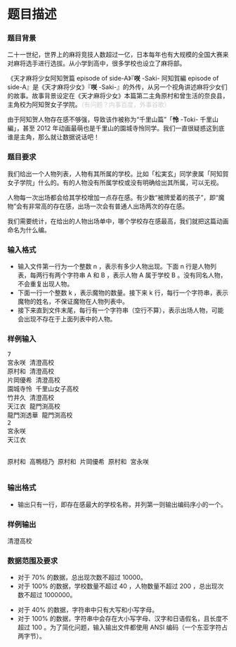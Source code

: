 # 题目描述


<!--题目名称： 天才麻将少女什么编
文件名称： sakinani
题目难度： 2
时间限制： 1 s
空间限制： 256 MiB
测试点数： 10
评测方法： 过滤换行回车
-->
<h3>
题目背景
</h3>
<p>
二十一世纪，世界上的麻将竞技人数超过一亿，日本每年也有大规模的全国大赛来对麻将选手进行选拔。从小学到高中，很多学校也设立了麻将部。
</p>
<p>
《天才麻将少女阿知贺篇 episode of side-A》『<strong>咲</strong> -Saki- 阿知賀編 episode of side-A』是《天才麻将少女》『<strong>咲</strong> -Saki-』的外传，从另一个视角讲述麻将少女们的故事。故事背景设定在《天才麻将少女》本篇第二主角原村和曾生活的奈良县，主角校为阿知贺女子学院。<span style="color:#CCCCCC;">（有问题？内事百度，外事谷歌）</span>
</p>
<p>
由于阿知贺人物存在感不够强，导致该作被称为“千里山篇”「<strong>怜</strong> -Toki- 千里山編」，甚至 2012 年动画最萌也是千里山的園城寺怜同学。我们一直很疑惑这到底谁是主角，那么就让数据说话吧！
</p>
<h3>
题目要求
</h3>
<p>
我们给出一个人物列表，人物有其所属的学校。比如「松実玄」同学隶属「阿知賀女子学院」什么的。有的人物没有所属学校或没有明确给出其所属，可以无视。
</p>
<p>
人物每一次出场都会给其学校增加一点存在感。有少数“被牌爱着的孩子”，即“魔物”会有非常高的存在感，出场一次会有普通人出场两次的存在感。
</p>
<p>
我们需要统计，在给出的人物出场单中，哪个学校存在感最高，我们就把这篇动画命名为什么编。
</p>
<h3>
输入格式
</h3>
<ul>
<li>
输入文件第一行为一个整数 n ，表示有多少人物出现。下面 n  行是人物列表，每两行有两个字符串 A 和 B ，表示人物 A 属于学校 B 。没有同名人物，不会重复出现人物。
</li>
<li>
下面一行一个整数 k ，表示魔物的数量。接下来 k  行，每行一个字符串，表示魔物的姓名，不保证魔物在人物列表中。
</li>
<li>
接下来直到文件末尾，每行有一个字符串（空行不算），表示出场人物，可能会出现不存在于上面列表中的人物。
</li>
</ul>
<h3>
样例输入
</h3>
<pre>7
宮永咲 清澄高校
原村和 清澄高校
片岡優希 清澄高校
園城寺怜 千里山女子高校
竹井久 清澄高校
天江衣 龍門渕高校
龍門渕透華 龍門渕高校
2
宮永咲
天江衣

原村和
高鴨穏乃
原村和
片岡優希
原村和
宮永咲</pre>
<h3>
输出格式
</h3>
<ul>
<li>
输出只有一行，即存在感最大的学校名称，并列第一则输出编码序小的一个。
</li>
</ul>
<h3>
样例输出
</h3>
<pre>清澄高校</pre>
<h3>
数据范围及要求
</h3>
<ul>
<li>
对于 70% 的数据，总出现次数不超过 10000。
</li>
<li>
对于 100% 的数据，学校数量不超过 40 ，人物数量不超过 200 ，总出现次数不超过 1000000。
</li>
</ul>
<ul>
<li>
对于 40% 的数据，字符串中只有大写和小写字母。
</li>
<li>
对于 100% 的数据，字符串中会存在大小写字母、汉字和日语假名，且长度不超过 100 。为了简化问题，输入输出文件都使用 ANSI 编码（一个东亚字符占两字节）。
</li>
</ul>
